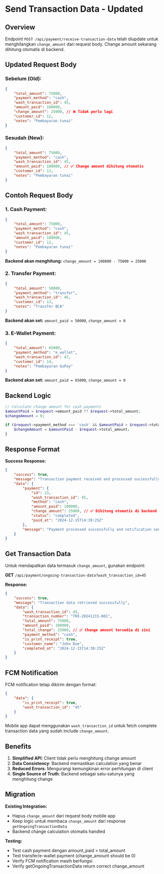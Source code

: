 # Send Transaction Data - Updated

## Overview

Endpoint `POST /api/payment/receive-transaction-data` telah diupdate untuk menghilangkan `change_amount` dari request body. Change amount sekarang dihitung otomatis di backend.

## Updated Request Body

### **Sebelum (Old):**

```json
{
    "total_amount": 75000,
    "payment_method": "cash",
    "wash_transaction_id": 45,
    "amount_paid": 100000,
    "change_amount": 25000, // ❌ Tidak perlu lagi
    "customer_id": 12,
    "notes": "Pembayaran tunai"
}
```

### **Sesudah (New):**

```json
{
    "total_amount": 75000,
    "payment_method": "cash",
    "wash_transaction_id": 45,
    "amount_paid": 100000, // ✅ Change amount dihitung otomatis
    "customer_id": 12,
    "notes": "Pembayaran tunai"
}
```

## Contoh Request Body

### 1. **Cash Payment:**

```json
{
    "total_amount": 75000,
    "payment_method": "cash",
    "wash_transaction_id": 45,
    "amount_paid": 100000,
    "customer_id": 12,
    "notes": "Pembayaran tunai"
}
```

**Backend akan menghitung:** `change_amount = 100000 - 75000 = 25000`

### 2. **Transfer Payment:**

```json
{
    "total_amount": 50000,
    "payment_method": "transfer",
    "wash_transaction_id": 46,
    "customer_id": 13,
    "notes": "Transfer BCA"
}
```

**Backend akan set:** `amount_paid = 50000`, `change_amount = 0`

### 3. **E-Wallet Payment:**

```json
{
    "total_amount": 65000,
    "payment_method": "e_wallet",
    "wash_transaction_id": 47,
    "customer_id": 14,
    "notes": "Pembayaran GoPay"
}
```

**Backend akan set:** `amount_paid = 65000`, `change_amount = 0`

## Backend Logic

```php
// Calculate change amount for cash payments
$amountPaid = $request->amount_paid ?? $request->total_amount;
$changeAmount = 0;

if ($request->payment_method === 'cash' && $amountPaid > $request->total_amount) {
    $changeAmount = $amountPaid - $request->total_amount;
}
```

## Response Format

**Success Response:**

```json
{
    "success": true,
    "message": "Transaction payment received and processed successfully",
    "data": {
        "payment": {
            "id": 23,
            "wash_transaction_id": 45,
            "method": "cash",
            "amount_paid": 100000,
            "change_amount": 25000, // ✅ Dihitung otomatis di backend
            "status": "completed",
            "paid_at": "2024-12-15T14:30:25Z"
        },
        "message": "Payment processed successfully and notification sent to customer."
    }
}
```

## Get Transaction Data

Untuk mendapatkan data termasuk `change_amount`, gunakan endpoint:

**GET** `/api/payment/ongoing-transaction-data?wash_transaction_id=45`

**Response:**

```json
{
    "success": true,
    "message": "Transaction data retrieved successfully",
    "data": {
        "wash_transaction_id": 45,
        "transaction_number": "TRX-20241215-001",
        "total_amount": 75000,
        "amount_paid": 100000,
        "total_change": 25000, // ✅ Change amount tersedia di sini
        "payment_method": "cash",
        "is_print_receipt": true,
        "customer_name": "John Doe",
        "completed_at": "2024-12-15T14:30:25Z"
    }
}
```

## FCM Notification

FCM notification tetap dikirim dengan format:

```json
{
    "data": {
        "is_print_receipt": true,
        "wash_transaction_id": "45"
    }
}
```

Mobile app dapat menggunakan `wash_transaction_id` untuk fetch complete transaction data yang sudah include `change_amount`.

## Benefits

1. **Simplified API**: Client tidak perlu menghitung change amount
2. **Data Consistency**: Backend memastikan calculation yang benar
3. **Reduced Errors**: Mengurangi kemungkinan error perhitungan di client
4. **Single Source of Truth**: Backend sebagai satu-satunya yang menghitung change

## Migration

**Existing Integration:**

-   Hapus `change_amount` dari request body mobile app
-   Keep logic untuk membaca `change_amount` dari response `getOngoingTransactionData`
-   Backend change calculation otomatis handled

**Testing:**

-   Test cash payment dengan amount_paid > total_amount
-   Test transfer/e-wallet payment (change_amount should be 0)
-   Verify FCM notification masih berfungsi
-   Verify getOngoingTransactionData return correct change_amount
